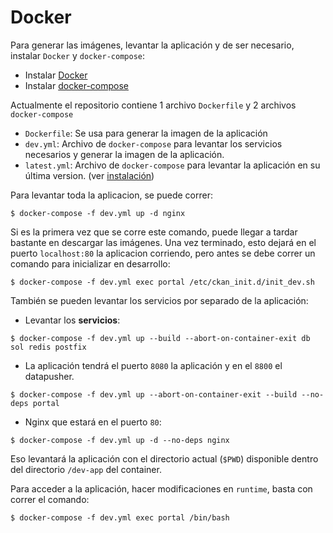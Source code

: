 # Docker

Para generar las imágenes, levantar la aplicación y de ser necesario, instalar `Docker` y `docker-compose`:

* Instalar [Docker](https://docs.docker.com/engine/installation/linux/ubuntu/)
* Instalar [docker-compose](https://docs.docker.com/compose/install/)

Actualmente el repositorio contiene 1 archivo `Dockerfile` y 2 archivos `docker-compose`

* `Dockerfile`: Se usa para generar la imagen de la aplicación
* `dev.yml`: Archivo de `docker-compose` para levantar los servicios necesarios y generar la imagen de la aplicación.
* `latest.yml`: Archivo de `docker-compose` para levantar la aplicación en su última version. (ver [instalación](docs/setup/install.md))

Para levantar toda la aplicacion, se puede correr:

    $ docker-compose -f dev.yml up -d nginx
    
Si es la primera vez que se corre este comando, puede llegar a tardar bastante en descargar las imágenes.
Una vez terminado, esto dejará en el puerto `localhost:80` la aplicacion corriendo, pero antes se debe correr un comando para inicializar en desarrollo:

    $ docker-compose -f dev.yml exec portal /etc/ckan_init.d/init_dev.sh


También se pueden levantar los servicios por separado de la aplicación:

* Levantar los __servicios__:

```$ docker-compose -f dev.yml up --build --abort-on-container-exit db sol redis postfix```

* La aplicación tendrá el puerto `8080` la aplicación y en el `8800` el datapusher.
    
```$ docker-compose -f dev.yml up --abort-on-container-exit --build --no-deps portal```

* Nginx que estará en el puerto `80`:
    
```$ docker-compose -f dev.yml up -d --no-deps nginx```

Eso levantará la aplicación con el directorio actual (`$PWD`) disponible dentro del directorio `/dev-app` del container.

Para acceder a la aplicación, hacer modificaciones en `runtime`, basta con correr el comando:

    $ docker-compose -f dev.yml exec portal /bin/bash


